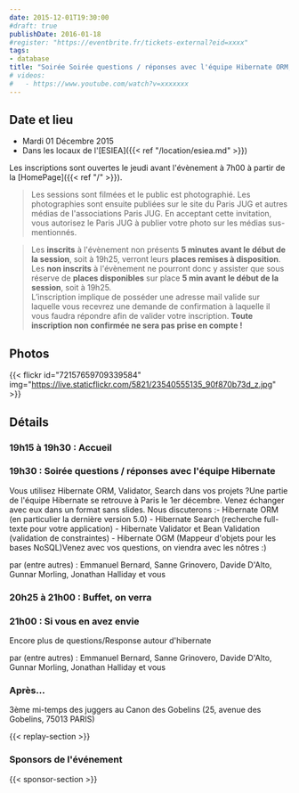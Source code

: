 ```yaml
---
date: 2015-12-01T19:30:00
#draft: true
publishDate: 2016-01-18
#register: "https://eventbrite.fr/tickets-external?eid=xxxx"
tags:
- database
title: "Soirée Soirée questions / réponses avec l'équipe Hibernate ORM, Validator, Search..."
# videos:
#   - https://www.youtube.com/watch?v=xxxxxxx
---
```


## Date et lieu

- Mardi 01 Décembre 2015
- Dans les locaux de l'[ESIEA]({{< ref "/location/esiea.md" >}})

Les inscriptions sont ouvertes le jeudi avant l'évènement à 7h00 à partir de la [HomePage]({{< ref "/" >}}).

> Les sessions sont filmées et le public est photographié. Les photographies sont ensuite publiées sur le site du Paris JUG et autres médias de l'associations Paris JUG. En acceptant cette invitation, vous autorisez le Paris JUG à publier votre photo sur les médias sus-mentionnés.

> Les **inscrits** à l'évènement non présents **5 minutes avant le début de la session**, soit à 19h25, verront leurs **places remises à disposition**.  
> Les **non inscrits** à l'évènement ne pourront donc y assister que sous réserve de **places disponibles** sur place **5 min avant le début de la session**, soit à 19h25.  
> L’inscription implique de posséder une adresse mail valide sur laquelle vous recevrez une demande de confirmation à laquelle il vous faudra répondre afin de valider votre inscription.
> **Toute inscription non confirmée ne sera pas prise en compte !**

## Photos

{{< flickr id="72157659709339584" img="https://live.staticflickr.com/5821/23540555135_90f870b73d_z.jpg" >}}

## Détails

### 19h15 à 19h30 : Accueil

### 19h30 : Soirée questions / réponses avec l'équipe Hibernate

Vous utilisez Hibernate ORM, Validator, Search dans vos projets ?Une partie de l'équipe Hibernate se retrouve à Paris le 1er décembre. Venez échanger avec eux dans un format sans slides. Nous discuterons :- Hibernate ORM (en particulier la dernière version 5.0) - Hibernate Search (recherche full-texte pour votre application) - Hibernate Validator et Bean Validation (validation de constraintes) - Hibernate OGM (Mappeur d'objets pour les bases NoSQL)Venez avec vos questions, on viendra avec les nôtres :)

par (entre autres) : Emmanuel Bernard, Sanne Grinovero, Davide D'Alto, Gunnar Morling, Jonathan Halliday et vous

### 20h25 à 21h00 : Buffet, on verra

### 21h00 : Si vous en avez envie

Encore plus de questions/Response autour d'hibernate

par (entre autres) : Emmanuel Bernard, Sanne Grinovero, Davide D'Alto, Gunnar Morling, Jonathan Halliday et vous

### Après…

3ème mi-temps des juggers au Canon des Gobelins (25, avenue des Gobelins, 75013 PARIS)

{{< replay-section >}}

### Sponsors de l'événement

{{< sponsor-section >}}
